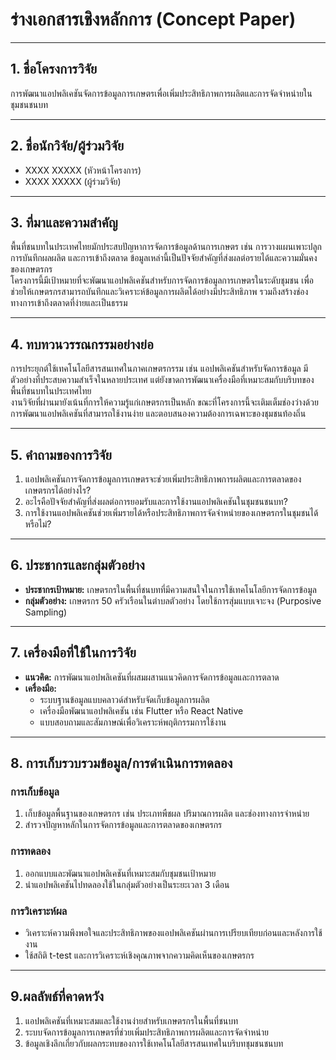 # ร่างเอกสารเชิงหลักการ (Concept Paper)

---

## 1. ชื่อโครงการวิจัย  
การพัฒนาแอปพลิเคชันจัดการข้อมูลการเกษตรเพื่อเพิ่มประสิทธิภาพการผลิตและการจัดจำหน่ายในชุมชนชนบท  

---

## 2. ชื่อนักวิจัย/ผู้ร่วมวิจัย  
- XXXX XXXXX (หัวหน้าโครงการ)  
- XXXX XXXXX (ผู้ร่วมวิจัย)  

---

## 3. ที่มาและความสำคัญ  
พื้นที่ชนบทในประเทศไทยมักประสบปัญหาการจัดการข้อมูลด้านการเกษตร เช่น การวางแผนเพาะปลูก การบันทึกผลผลิต และการเข้าถึงตลาด ข้อมูลเหล่านี้เป็นปัจจัยสำคัญที่ส่งผลต่อรายได้และความมั่นคงของเกษตรกร  
โครงการนี้มีเป้าหมายที่จะพัฒนาแอปพลิเคชันสำหรับการจัดการข้อมูลการเกษตรในระดับชุมชน เพื่อช่วยให้เกษตรกรสามารถบันทึกและวิเคราะห์ข้อมูลการผลิตได้อย่างมีประสิทธิภาพ รวมถึงสร้างช่องทางการเข้าถึงตลาดที่ง่ายและเป็นธรรม  

---

## 4. ทบทวนวรรณกรรมอย่างย่อ  
การประยุกต์ใช้เทคโนโลยีสารสนเทศในภาคเกษตรกรรม เช่น แอปพลิเคชันสำหรับจัดการข้อมูล มีตัวอย่างที่ประสบความสำเร็จในหลายประเทศ แต่ยังขาดการพัฒนาเครื่องมือที่เหมาะสมกับบริบทของพื้นที่ชนบทในประเทศไทย  
งานวิจัยที่ผ่านมายังเน้นที่การให้ความรู้แก่เกษตรกรเป็นหลัก ขณะที่โครงการนี้จะเติมเต็มช่องว่างด้วยการพัฒนาแอปพลิเคชันที่สามารถใช้งานง่าย และตอบสนองความต้องการเฉพาะของชุมชนท้องถิ่น  

---

## 5. คำถามของการวิจัย  
1. แอปพลิเคชันการจัดการข้อมูลการเกษตรจะช่วยเพิ่มประสิทธิภาพการผลิตและการตลาดของเกษตรกรได้อย่างไร?  
2. อะไรคือปัจจัยสำคัญที่ส่งผลต่อการยอมรับและการใช้งานแอปพลิเคชันในชุมชนชนบท?  
3. การใช้งานแอปพลิเคชันช่วยเพิ่มรายได้หรือประสิทธิภาพการจัดจำหน่ายของเกษตรกรในชุมชนได้หรือไม่?  

---

## 6. ประชากรและกลุ่มตัวอย่าง  
- **ประชากรเป้าหมาย:** เกษตรกรในพื้นที่ชนบทที่มีความสนใจในการใช้เทคโนโลยีการจัดการข้อมูล  
- **กลุ่มตัวอย่าง:** เกษตรกร 50 ครัวเรือนในตำบลตัวอย่าง โดยใช้การสุ่มแบบเจาะจง (Purposive Sampling)  

---

## 7. เครื่องมือที่ใช้ในการวิจัย  
- **แนวคิด:** การพัฒนาแอปพลิเคชันที่ผสมผสานแนวคิดการจัดการข้อมูลและการตลาด  
- **เครื่องมือ:**  
  - ระบบฐานข้อมูลแบบคลาวด์สำหรับจัดเก็บข้อมูลการผลิต  
  - เครื่องมือพัฒนาแอปพลิเคชัน เช่น Flutter หรือ React Native  
  - แบบสอบถามและสัมภาษณ์เพื่อวิเคราะห์พฤติกรรมการใช้งาน  

---

## 8. การเก็บรวบรวมข้อมูล/การดำเนินการทดลอง  

### การเก็บข้อมูล  
1. เก็บข้อมูลพื้นฐานของเกษตรกร เช่น ประเภทพืชผล ปริมาณการผลิต และช่องทางการจำหน่าย  
2. สำรวจปัญหาหลักในการจัดการข้อมูลและการตลาดของเกษตรกร  

### การทดลอง  
1. ออกแบบและพัฒนาแอปพลิเคชันที่เหมาะสมกับชุมชนเป้าหมาย  
2. นำแอปพลิเคชันไปทดลองใช้ในกลุ่มตัวอย่างเป็นระยะเวลา 3 เดือน  

### การวิเคราะห์ผล  
- วิเคราะห์ความพึงพอใจและประสิทธิภาพของแอปพลิเคชันผ่านการเปรียบเทียบก่อนและหลังการใช้งาน  
- ใช้สถิติ t-test และการวิเคราะห์เชิงคุณภาพจากความคิดเห็นของเกษตรกร  
 
---

## 9.ผลลัพธ์ที่คาดหวัง  
1. แอปพลิเคชันที่เหมาะสมและใช้งานง่ายสำหรับเกษตรกรในพื้นที่ชนบท  
2. ระบบจัดการข้อมูลการเกษตรที่ช่วยเพิ่มประสิทธิภาพการผลิตและการจัดจำหน่าย  
3. ข้อมูลเชิงลึกเกี่ยวกับผลกระทบของการใช้เทคโนโลยีสารสนเทศในบริบทชุมชนชนบท  
